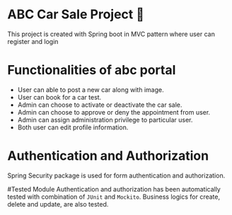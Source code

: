 # ABC Car Sale Project 🌟
This project is created with Spring boot in MVC pattern where user can register and login

# Functionalities of abc portal 
- User can able to post a new car along with image.
- User can book for a car test.
- Admin can choose to activate or deactivate the car sale.
- Admin can choose to approve or deny the appointment from user.
- Admin can assign administration privilege to particular user.
- Both user can edit profile information.

# Authentication and Authorization
Spring Security package is used for form authentication and authorization.

#Tested Module
Authentication and authorization has been automatically tested with combination of <code>JUnit</code> and <code>Mockito</code>.
Business logics for create, delete and update, are also tested.
